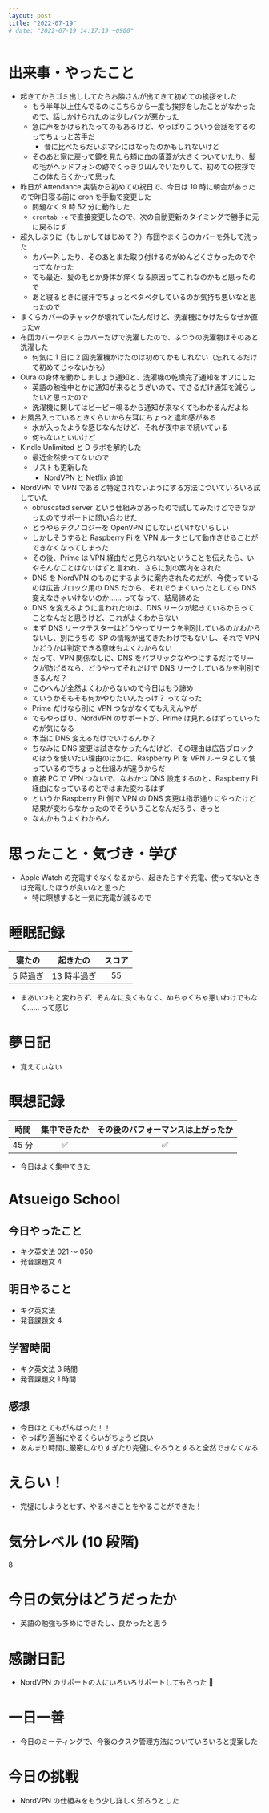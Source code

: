 ```yaml
---
layout: post
title: "2022-07-19"
# date: "2022-07-19 14:17:19 +0900"
---
```


# 出来事・やったこと
* 起きてからゴミ出ししてたらお隣さんが出てきて初めての挨拶をした
    * もう半年以上住んでるのにこちらから一度も挨拶をしたことがなかったので、話しかけられたのは少しバツが悪かった
    * 急に声をかけられたってのもあるけど、やっぱりこういう会話をするのってちょっと苦手だ
        * 昔に比べたらだいぶマシにはなったのかもしれないけど
    * そのあと家に戻って鏡を見たら頬に血の瘡蓋が大きくついていたり、髪の毛がヘッドフォンの跡でくっきり凹んでいたりして、初めての挨拶でこの体たらくかって思った
* 昨日が Attendance 実装から初めての祝日で、今日は 10 時に朝会があったので昨日寝る前に cron を手動で変更した
    * 問題なく 9 時 52 分に動作した
    * `crontab -e` で直接変更したので、次の自動更新のタイミングで勝手に元に戻るはず
* 超久しぶりに（もしかしてはじめて？）布団やまくらのカバーを外して洗った
    * カバー外したり、そのあとまた取り付けるのがめんどくさかったのでやってなかった
    * でも最近、髪の毛とか身体が痒くなる原因ってこれなのかもと思ったので
    * あと寝るときに寝汗でちょっとベタベタしているのが気持ち悪いなと思ったので
* まくらカバーのチャックが壊れていたんだけど、洗濯機にかけたらなぜか直ったw
* 布団カバーやまくらカバーだけで洗濯したので、ふつうの洗濯物はそのあと洗濯した
    * 何気に 1 日に 2 回洗濯機かけたのは初めてかもしれない（忘れてるだけで初めてじゃないかも）
* Oura の身体を動かしましょう通知と、洗濯機の乾燥完了通知をオフにした
    * 英語の勉強中とかに通知が来るとうざいので、できるだけ通知を減らしたいと思ったので
    * 洗濯機に関してはピーピー鳴るから通知が来なくてもわかるんだよね
* お風呂入っているときくらいから左耳にちょっと違和感がある
    * 水が入ったような感じなんだけど、それが夜中まで続いている
    * 何もないといいけど
* Kindle Unlimited と D ラボを解約した
    * 最近全然使ってないので
    * リストも更新した
        * NordVPN と Netflix 追加
* NordVPN で VPN であると特定されないようにする方法についていろいろ試していた
    * obfuscated server という仕組みがあったので試してみたけどできなかったのでサポートに問い合わせた
    * どうやらテクノロジーを OpenVPN にしないといけないらしい
    * しかしそうすると Raspberry Pi を VPN ルータとして動作させることができなくなってしまった
    * その後、Prime は VPN 経由だと見られないということを伝えたら、いやそんなことはないはずと言われ、さらに別の案内をされた
    * DNS を NordVPN のものにするように案内されたのだが、今使っているのは広告ブロック用の DNS だから、それでうまくいったとしても DNS 変えなきゃいけないのか...... ってなって、結局諦めた
    * DNS を変えるように言われたのは、DNS リークが起きているからってことなんだと思うけど、これがよくわからない
    * まず DNS リークテスターはどうやってリークを判別しているのかわからないし、別にうちの ISP の情報が出てきたわけでもないし、それで VPN かどうかは判定できる意味もよくわからない
    * だって、VPN 関係なしに、DNS をパブリックなやつにするだけでリークが防げるなら、どうやってそれだけで  DNS リークしているかを判別できるんだ？
    * このへんが全然よくわからないので今日はもう諦め
    * ていうかそもそも何かやりたいんだっけ？ ってなった
    * Prime だけなら別に VPN つながなくてもええんやが
    * でもやっぱり、NordVPN のサポートが、Prime は見れるはずっていったのが気になる
    * 本当に DNS 変えるだけでいけるんか？
    * ちなみに DNS 変更は試さなかったんだけど、その理由は広告ブロックのほうを使いたい理由のほかに、Raspberry Pi を VPN ルータとして使っているのでちょっと仕組みが違うからだ
    * 直接 PC で VPN つないで、なおかつ DNS 設定するのと、Raspberry Pi 経由になっているのとではまた変わるはず
    * というか Raspberry Pi 側で VPN の DNS 変更は指示通りにやったけど結果が変わらなかったのでそういうことなんだろう、きっと
    * なんかもうよくわからん



# 思ったこと・気づき・学び
* Apple Watch の充電すぐなくなるから、起きたらすぐ充電、使ってないときは充電したほうが良いなと思った
    * 特に瞑想すると一気に充電が減るので



# 睡眠記録

| 寝たの | 起きたの | スコア |
|:---:|:---:|:---:|
| 5 時過ぎ | 13 時半過ぎ | 55 |

* まあいつもと変わらず、そんなに良くもなく、めちゃくちゃ悪いわけでもなく...... って感じ



# 夢日記
* 覚えていない



# 瞑想記録

| 時間 | 集中できたか | その後のパフォーマンスは上がったか |
|:---:|:---:|:---:|
| 45 分 | ✅ | ✅ |

* 今日はよく集中できた



# Atsueigo School
## 今日やったこと
* キク英文法 021 〜 050
* 発音課題文 4

## 明日やること
* キク英文法
* 発音課題文 4

## 学習時間
* キク英文法 3 時間
* 発音課題文 1 時間

## 感想
* 今日はとてもがんばった！！
* やっぱり適当にやるくらいがちょうど良い
* あんまり時間に厳密になりすぎたり完璧にやろうとすると全然できなくなる



# えらい！
* 完璧にしようとせず、やるべきことをやることができた！



# 気分レベル (10 段階)
8



# 今日の気分はどうだったか
* 英語の勉強も多めにできたし、良かったと思う



# 感謝日記
* NordVPN のサポートの人にいろいろサポートしてもらった 🙏



# 一日一善
* 今日のミーティングで、今後のタスク管理方法についていろいろと提案した



# 今日の挑戦
* NordVPN の仕組みをもう少し詳しく知ろうとした
